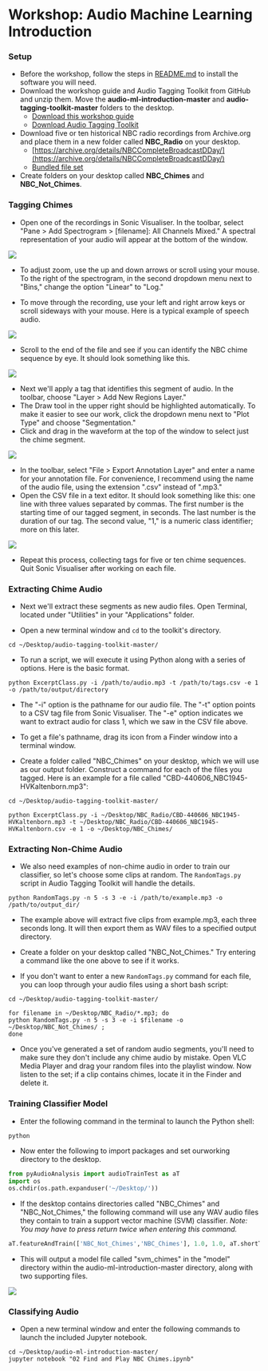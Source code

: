 # Workshop: Audio Machine Learning Introduction

### Setup

- Before the workshop, follow the steps in [README.md](https://github.com/hipstas/audio-ml-introduction/blob/master/README.md) to install the software you will need.
- Download the workshop guide and Audio Tagging Toolkit from GitHub and unzip them. Move the **audio-ml-introduction-master** and **audio-tagging-toolkit-master** folders to the desktop.
  - [Download this workshop guide](https://github.com/hipstas/audio-ml-introduction/archive/master.zip)
  - [Download Audio Tagging Toolkit](https://github.com/hipstas/audio-tagging-toolkit/archive/master.zip)
- Download five or ten historical NBC radio recordings from Archive.org and place them in a new folder called **NBC_Radio** on your desktop.
  - [https://archive.org/details/NBCCompleteBroadcastDDay/](https://archive.org/details/NBCCompleteBroadcastDDay/)
  - [Bundled file set](https://www.dropbox.com/s/xz05iyk0y0mkwpg/NBC_Radio.zip?dl=1)
- Create folders on your desktop called **NBC_Chimes** and **NBC_Not_Chimes**.

### Tagging Chimes

- Open one of the recordings in Sonic Visualiser. In the toolbar, select "Pane > Add Spectrogram > [filename]: All Channels Mixed." A spectral representation of your audio will appear at the bottom of the window.

![](img/img01.png)

- To adjust zoom, use the up and down arrows or scroll using your mouse. To the right of the spectrogram, in the second dropdown menu next to "Bins," change the option "Linear" to "Log."

- To move through the recording, use your left and right arrow keys or scroll sideways with your mouse. Here is a typical example of speech audio.

![](img/img02.png)

- Scroll to the end of the file and see if you can identify the NBC chime sequence by eye. It should look something like this.

![](img/img03.png)

- Next we'll apply a tag that identifies this segment of audio. In the toolbar, choose "Layer > Add New Regions Layer."
- The Draw tool in the upper right should be highlighted automatically. To make it easier to see our work, click the dropdown menu next to "Plot Type" and choose "Segmentation."
- Click and drag in the waveform at the top of the window to select just the chime segment.

![](img/img04.png)

- In the toolbar, select "File > Export Annotation Layer" and enter a name for your annotation file. For convenience, I recommend using the name of the audio file, using the extension ".csv" instead of ".mp3."
- Open the CSV file in a text editor. It should look something like this: one line with three values separated by commas. The first number is the starting time of our tagged segment, in seconds. The last number is the duration of our tag. The second value, "1," is a numeric class identifier; more on this later.

![](img/img05.png)

- Repeat this process, collecting tags for five or ten chime sequences. Quit Sonic Visualiser after working on each file.


### Extracting Chime Audio

- Next we'll extract these segments as new audio files. Open Terminal, located under "Utilities" in your "Applications" folder.

- Open a new terminal window and `cd` to the toolkit's directory.

```
cd ~/Desktop/audio-tagging-toolkit-master/
```

- To run a script, we will execute it using Python along with a series of options. Here is the basic format.

```
python ExcerptClass.py -i /path/to/audio.mp3 -t /path/to/tags.csv -e 1 -o /path/to/output/directory
```

- The "-i" option is the pathname for our audio file. The "-t" option points to a CSV tag file from Sonic Visualiser. The "-e" option indicates we want to extract audio for class 1, which we saw in the CSV file above.

- To get a file's pathname, drag its icon from a Finder window into a terminal window.

- Create a folder called "NBC_Chimes" on your desktop, which we will use as our output folder. Construct a command for each of the files you tagged. Here is an example for a file called "CBD-440606_NBC1945-HVKaltenborn.mp3":

```
cd ~/Desktop/audio-tagging-toolkit-master/

python ExcerptClass.py -i ~/Desktop/NBC_Radio/CBD-440606_NBC1945-HVKaltenborn.mp3 -t ~/Desktop/NBC_Radio/CBD-440606_NBC1945-HVKaltenborn.csv -e 1 -o ~/Desktop/NBC_Chimes/
```


### Extracting Non-Chime Audio

- We also need examples of non-chime audio in order to train our classifier, so let's choose some clips at random. The `RandomTags.py` script in Audio Tagging Toolkit will handle the details.

```
python RandomTags.py -n 5 -s 3 -e -i /path/to/example.mp3 -o /path/to/output_dir/
```
- The example above will extract five clips from example.mp3, each three seconds long. It will then export them as WAV files to a specified output directory.

- Create a folder on your desktop called "NBC_Not_Chimes." Try entering a command like the one above to see if it works.

- If you don't want to enter a new `RandomTags.py` command for each file, you can loop through your audio files using a short bash script:

```
cd ~/Desktop/audio-tagging-toolkit-master/

for filename in ~/Desktop/NBC_Radio/*.mp3; do
python RandomTags.py -n 5 -s 3 -e -i $filename -o ~/Desktop/NBC_Not_Chimes/ ;
done
```

- Once you've generated a set of random audio segments, you'll need to make sure they don't include any chime audio by mistake. Open VLC Media Player and drag your random files into the playlist window. Now listen to the set; if a clip contains chimes, locate it in the Finder and delete it.

### Training Classifier Model

- Enter the following command in the terminal to launch the Python shell:

```
python
```

- Now enter the following to import packages and set ourworking directory to the desktop.

```python
from pyAudioAnalysis import audioTrainTest as aT
import os
os.chdir(os.path.expanduser('~/Desktop/'))
```

- If the desktop contains directories called "NBC_Chimes" and "NBC_Not_Chimes," the following command will use any WAV audio files they contain to train a support vector machine (SVM) classifier. *Note: You may have to press return twice when entering this command.*

```python
aT.featureAndTrain(['NBC_Not_Chimes','NBC_Chimes'], 1.0, 1.0, aT.shortTermWindow, aT.shortTermStep, "svm", "audio-ml-introduction-master/model/svm_chimes", False)
```

- This will output a model file called "svm_chimes" in the "model" directory within the audio-ml-introduction-master directory, along with two supporting files.

![](img/img06.png)

### Classifying Audio

- Open a new terminal window and enter the following commands to launch the included Jupyter notebook.

```
cd ~/Desktop/audio-ml-introduction-master/
jupyter notebook "02 Find and Play NBC Chimes.ipynb"
```
